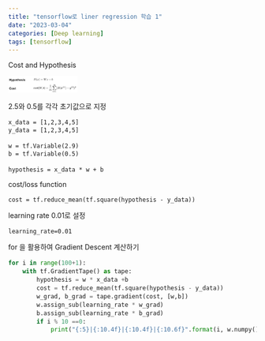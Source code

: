 ```yaml
---
title: "tensorflow로 liner regression 학습 1"
date: "2023-03-04"
categories: [Deep learning]
tags: [tensorflow]
---
```



Cost and Hypothesis

<img src="./images/2023-03-03/2023-03-04-i1.png" width=140>

2.5와 0.5를 각각 초기값으로 지정

```
x_data = [1,2,3,4,5]
y_data = [1,2,3,4,5]

w = tf.Variable(2.9)
b = tf.Variable(0.5)

hypothesis = x_data * w + b
```

cost/loss function

```
cost = tf.reduce_mean(tf.square(hypothesis - y_data))
```

learning rate 0.01로 설정

```
learning_rate=0.01
```


for 을 활용하여 Gradient Descent 계산하기

```python
for i in range(100+1):     
    with tf.GradientTape() as tape:  
        hypothesis = w * x_data +b  
        cost = tf.reduce_mean(tf.square(hypothesis - y_data))  
        w_grad, b_grad = tape.gradient(cost, [w,b])
        w.assign_sub(learning_rate * w_grad)
        b.assign_sub(learning_rate * b_grad)    
        if i % 10 ==0:
            print("{:5}|{:10.4f}|{:10.4f}|{:10.6f}".format(i, w.numpy(), b.numpy(), cost))
```






[def]: ./images/hc.png
